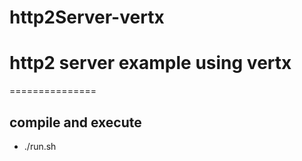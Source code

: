 # http2Server-vertx
# http2 server example using vertx
===============

## compile and execute
   * ./run.sh

